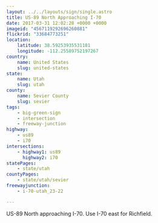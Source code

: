 ```yaml
---
layout: ../../layouts/sign/single.astro
title: US-89 North Approaching I-70
date: 2017-03-31 12:02:28 +0000 +0000
imageid: "4567119292696260881"
flickrid: "33684773251"
location:
    latitude: 38.59253935531181
    longitude: -112.25589752197267
country:
    name: United States
    slug: united-states
state:
    name: Utah
    slug: utah
county:
    name: Sevier County
    slug: sevier
tags:
    - big-green-sign
    - intersection
    - freeway-junction
highway:
    - us89
    - i70
intersections:
    - highway1: us89
      highway2: i70
statePages:
    - state/utah
countyPages:
    - state/utah/sevier
freewayjunction:
    - i-70-utah_23-22

---
```

US-89 North approaching I-70.  Use I-70 east for Richfield.
